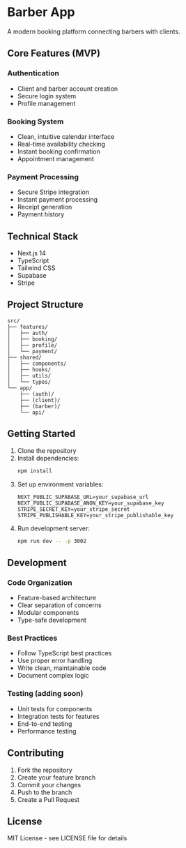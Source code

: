 # Barber App

A modern booking platform connecting barbers with clients.

## Core Features (MVP)

### Authentication
- Client and barber account creation
- Secure login system
- Profile management

### Booking System
- Clean, intuitive calendar interface
- Real-time availability checking
- Instant booking confirmation
- Appointment management

### Payment Processing
- Secure Stripe integration
- Instant payment processing
- Receipt generation
- Payment history

## Technical Stack
- Next.js 14
- TypeScript
- Tailwind CSS
- Supabase
- Stripe

## Project Structure
```
src/
├── features/
│   ├── auth/
│   ├── booking/
│   ├── profile/
│   └── payment/
├── shared/
│   ├── components/
│   ├── hooks/
│   ├── utils/
│   └── types/
└── app/
    ├── (auth)/
    ├── (client)/
    ├── (barber)/
    └── api/
```

## Getting Started

1. Clone the repository
2. Install dependencies:
   ```bash
   npm install
   ```
3. Set up environment variables:
   ```env
   NEXT_PUBLIC_SUPABASE_URL=your_supabase_url
   NEXT_PUBLIC_SUPABASE_ANON_KEY=your_supabase_key
   STRIPE_SECRET_KEY=your_stripe_secret
   STRIPE_PUBLISHABLE_KEY=your_stripe_publishable_key
   ```
4. Run development server:
   ```bash
   npm run dev -- -p 3002
   ```

## Development

### Code Organization
- Feature-based architecture
- Clear separation of concerns
- Modular components
- Type-safe development

### Best Practices
- Follow TypeScript best practices
- Use proper error handling
- Write clean, maintainable code
- Document complex logic

### Testing (adding soon)
- Unit tests for components
- Integration tests for features
- End-to-end testing
- Performance testing

## Contributing
1. Fork the repository
2. Create your feature branch
3. Commit your changes
4. Push to the branch
5. Create a Pull Request

## License
MIT License - see LICENSE file for details 
